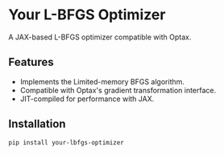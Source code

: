 # Your L-BFGS Optimizer

A JAX-based L-BFGS optimizer compatible with Optax.

## Features

- Implements the Limited-memory BFGS algorithm.
- Compatible with Optax's gradient transformation interface.
- JIT-compiled for performance with JAX.

## Installation

```
pip install your-lbfgs-optimizer
```

